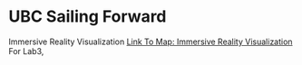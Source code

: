 # UBC Sailing Forward
Immersive Reality Visualization
[Link To Map: Immersive Reality Visualization](https://jyli47.github.io/jyli47-3D-visualization/ImmersiveReality2.html)
For Lab3, 
